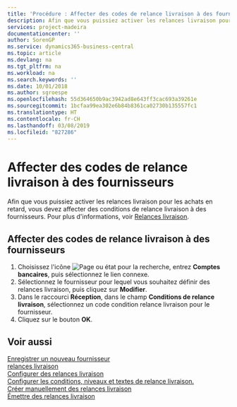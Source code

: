 ```yaml
---
title: 'Procédure : Affecter des codes de relance livraison à des fournisseurs'
description: Afin que vous puissiez activer les relances livraison pour les achats en retard, vous devez affecter des conditions de relance livraison à des fournisseurs.
services: project-madeira
documentationcenter: ''
author: SorenGP
ms.service: dynamics365-business-central
ms.topic: article
ms.devlang: na
ms.tgt_pltfrm: na
ms.workload: na
ms.search.keywords: ''
ms.date: 10/01/2018
ms.author: sgroespe
ms.openlocfilehash: 55d364650b9ac3942ad8e643ff3cac693a39261e
ms.sourcegitcommit: 1bcfaa99ea302e6b84b8361ca02730b135557fc1
ms.translationtype: HT
ms.contentlocale: fr-CH
ms.lasthandoff: 03/08/2019
ms.locfileid: "827286"
---
```

# <a name="assign-delivery-reminder-codes-to-vendors"></a>Affecter des codes de relance livraison à des fournisseurs
Afin que vous puissiez activer les relances livraison pour les achats en retard, vous devez affecter des conditions de relance livraison à des fournisseurs. Pour plus d'informations, voir [Relances livraison](delivery-reminders.md).  

## <a name="to-assign-delivery-reminders-codes-to-vendors"></a>Affecter des codes de relance livraison à des fournisseurs  

1.  Choisissez l'icône ![Page ou état pour la recherche](../../media/ui-search/search_small.png "Page ou état pour la recherche"), entrez **Comptes bancaires**, puis sélectionnez le lien connexe.  
2.  Sélectionnez le fournisseur pour lequel vous souhaitez définir des relances livraison, puis cliquez sur **Modifier**.  
3.  Dans le raccourci **Réception**, dans le champ **Conditions de relance livraison**, sélectionnez un code condition relance livraison pour le fournisseur.  
4.  Cliquez sur le bouton **OK**.  

## <a name="see-also"></a>Voir aussi  
 [Enregistrer un nouveau fournisseur](../../purchasing-how-register-new-vendors.md)   
 [relances livraison](delivery-reminders.md)   
 [Configurer des relances livraison](how-to-set-up-delivery-reminders.md)   
 [Configurer les conditions, niveaux et textes de relance livraison.](how-to-set-up-delivery-reminder-terms-levels-and-text.md)   
 [Créer manuellement des relances livraison](how-to-create-delivery-reminders-manually.md)   
 [Émettre des relances livraison](how-to-issue-delivery-reminders.md)
